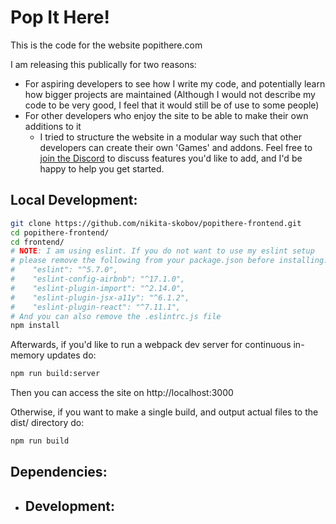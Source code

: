 # Pop It Here!

This is the code for the website popithere.com

I am releasing this publically for two reasons:

- For aspiring developers to see how I write my code, and potentially learn how bigger projects are maintained (Although I would not describe my code to be very good, I feel that it would still be of use to some people)
- For other developers who enjoy the site to be able to make their own additions to it
  - I tried to structure the website in a modular way such that other developers can create their own 'Games' and addons. Feel free to [join the Discord](https://discord.gg/WgppuWr) to discuss features you'd like to add, and I'd be happy to help you get started.

## Local Development:

```sh
git clone https://github.com/nikita-skobov/popithere-frontend.git
cd popithere-frontend/
cd frontend/
# NOTE: I am using eslint. If you do not want to use my eslint setup
# please remove the following from your package.json before installing:
#    "eslint": "^5.7.0",
#    "eslint-config-airbnb": "^17.1.0",
#    "eslint-plugin-import": "^2.14.0",
#    "eslint-plugin-jsx-a11y": "^6.1.2",
#    "eslint-plugin-react": "^7.11.1",
# And you can also remove the .eslintrc.js file
npm install
```

Afterwards, if you'd like to run a webpack dev server for continuous in-memory updates do:

```sh
npm run build:server
```

Then you can access the site on http://localhost:3000

Otherwise, if you want to make a single build, and output actual files to the dist/ directory do:

```sh
npm run build
```

## Dependencies:

- Development:
  - 